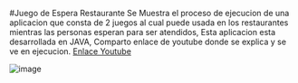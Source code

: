 #Juego de Espera Restaurante
Se Muestra el proceso de ejecucion de una aplicacion que consta de 2 juegos al cual puede usada en los restaurantes mientras las personas esperan para ser atendidos, Esta aplicacion esta desarrollada en JAVA, Comparto enlace de youtube donde se explica y se ve en ejecucion.
[Enlace Youtube](http://https://youtu.be/wrC7MpM--S4 "Enlace Youtube")


![image](https://user-images.githubusercontent.com/54044345/175201170-555ebc05-ae99-45d1-9135-1031b20494c8.png)
